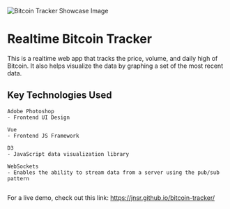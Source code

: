 ![Bitcoin Tracker Showcase Image](https://i.imgur.com/vK7fI8t.png)

# Realtime Bitcoin Tracker

This is a realtime web app that tracks the price, volume, and daily high of Bitcoin. It also helps visualize the data by graphing a set of the most recent data.

## Key Technologies Used

``` 
Adobe Photoshop
- Frontend UI Design

Vue
- Frontend JS Framework

D3
- JavaScript data visualization library

WebSockets
- Enables the ability to stream data from a server using the pub/sub pattern


```

For a live demo, check out this link: https://jnsr.github.io/bitcoin-tracker/
